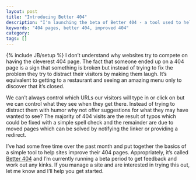 ```yaml
---
layout: post
title: "Introducing Better 404"
description: "I'm launching the beta of Better 404 - a tool used to help improve 404 pages by offering suggestions to visitors and metrics to owners."
keywords: "404 pages, better 404, improved 404"
category:
tags: []
---
```

{% include JB/setup %}
I don’t understand why websites try to compete on having the cleverest 404 page. The fact that someone ended up on a 404 page is a sign that something is broken but instead of trying to fix the problem they try to distract their visitors by making them laugh. It’s equivalent to getting to a restaurant and seeing an amazing menu only to discover that it’s closed.

We can’t always control which URLs our visitors will type in or click on but we can control what they see when they get there. Instead of trying to distract them with humor why not offer suggestions for what they may have wanted to see? The majority of 404 visits are the result of typos which could be fixed with a simple spell check and the remainder are due to moved pages which can be solved by notifying the linker or providing a redirect.

I’ve had some free time over the past month and put together the basics of a simple tool to help sites improve their 404 pages. Appropriately, it’s called <a href="http://better404.com/" target="_blank">Better 404</a> and I’m currently running a beta period to get feedback and work out any kinks. If you manage a site and are interested in trying this out, let me know and I’ll help you get started.
